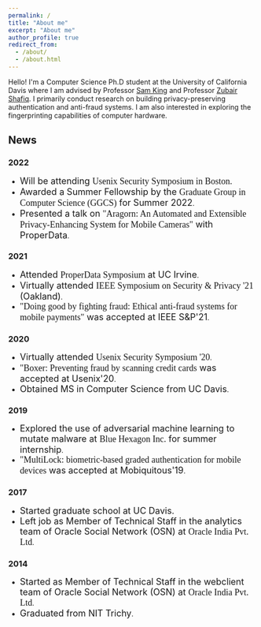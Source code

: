 ```yaml
---
permalink: /
title: "About me"
excerpt: "About me"
author_profile: true
redirect_from: 
  - /about/
  - /about.html
---
```



Hello! I'm a Computer Science Ph.D student at the University of California Davis where I am advised by Professor [Sam King](https://bob.cs.ucdavis.edu/) and Professor [Zubair Shafiq](https://web.cs.ucdavis.edu/~zubair/). I primarily conduct research on building privacy-preserving authentication and anti-fraud systems. I am also interested in exploring the fingerprinting capabilities of computer hardware.

## News

### 2022 
- <span style="font-size:18px;">Will be attending <span style="font-family:Papyrus;">Usenix Security Symposium<span> in Boston</span>.
- <span style="font-size:18px;">Awarded a Summer Fellowship by the <span style="font-family:Papyrus;">Graduate Group in Computer Science (GGCS)</span> for Summer 2022</span>.
- <span style="font-size:18px;">Presented a talk on <span style="font-family:Papyrus;">"Aragorn: An Automated and Extensible Privacy-Enhancing System for Mobile Cameras"</span> with ProperData</span>.

### 2021
- <span style="font-size:18px;">Attended <span style="font-family:Papyrus;">ProperData Symposium</span> at UC Irvine</span>.
- <span style="font-size:18px;">Virtually attended <span style="font-family:Papyrus;">IEEE Symposium on Security & Privacy '21</span> (Oakland)</span>.
- <span style="font-size:18px;"><span style="font-family:Papyrus;">"Doing good by fighting fraud: Ethical anti-fraud systems for mobile payments"</span> was accepted at IEEE S&P'21</span>.

### 2020
- <span style="font-size:18px;">Virtually attended <span style="font-family:Papyrus;">Usenix Security Symposium '20</span></span>.
- <span style="font-size:18px;"><span style="font-family:Papyrus;">"Boxer: Preventing fraud by scanning credit cards</span> was accepted at Usenix'20</span>.
- <span style="font-size:18px;">Obtained MS in Computer Science from UC Davis</span>.

### 2019
- <span style="font-size:18px;">Explored the use of adversarial machine learning to mutate malware at <span style="font-family:Papyrus;">Blue Hexagon Inc.</span> for summer internship</span>.
- <span style="font-size:18px;"><span style="font-family:Papyrus;">"MultiLock: biometric-based graded authentication for mobile devices</span> was accepted at Mobiquitous'19</span>.

### 2017
- <span style="font-size:18px;">Started graduate school at UC Davis.</span>
- <span style="font-size:18px;">Left job as Member of Technical Staff in the analytics team of Oracle Social Network (OSN) at <span style="font-family:Papyrus;">Oracle India Pvt. Ltd</span></span>.

### 2014
- <span style="font-size:18px;">Started as Member of Technical Staff in the webclient team of Oracle Social Network (OSN) at <span style="font-family:Papyrus;">Oracle India Pvt. Ltd</span></span>.
- <span style="font-size:18px;">Graduated from NIT Trichy</span>.